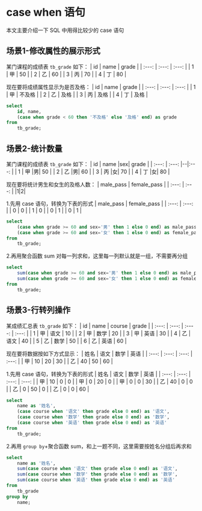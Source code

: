 # case when 语句

本文主要介绍一下 SQL 中用得比较少的 case 语句

## 场景1-修改属性的展示形式
某门课程的成绩表 `tb_grade` 如下：
|  id   | name  | grade |
| :---: | :---: | :---: |
|   1   |  甲   |  50   |
|   2   |  乙   |  60   |
|   3   |  丙   |  70   |
|   4   |  丁   |  80   |

现在要将成绩属性显示为是否及格：
|  id   | name  | grade |
| :---: | :---: | :---: |
|   1   |  甲   |  不及格   |
|   2   |  乙   |  及格   |
|   3   |  丙   |  及格   |
|   4   |  丁   |  及格   |

```sql
select
    id, name,
    (case when grade < 60 then '不及格' else '及格' end) as grade
from
    tb_grade;
```
## 场景2-统计数量
某门课程的成绩表 `tb_grade` 如下：
|  id   | name  |sex| grade |
| :---: | :---: |--|:---: |
|   1   |  甲   |男|  50   |
|   2   |  乙   |男|  60   |
|   3   |  丙   |女|  70   |
|   4   |  丁   |女|  80   |

现在要将统计男生和女生的及格人数：
|  male_pass   | female_pass  |
| :---: | :---: |
|1|2|


1.先用 case 语句，转换为下表的形式
|  male_pass   | female_pass  |
| :---: | :---: |
|  0    |  0   |
|  1    |  0   |
|  0    |  1   |
|  0    |  1   |
```sql
select
    (case when grade >= 60 and sex='男' then 1 else 0 end) as male_pass,
    (case when grade >= 60 and sex='女' then 1 else 0 end) as female_pass
from
    tb_grade;
```

2.再用聚合函数 sum 对每一列求和，这里每一列默认就是一组，不需要再分组
```sql
select
    sum(case when grade >= 60 and sex='男' then 1 else 0 end) as male_pass,
    sum(case when grade >= 60 and sex='女' then 1 else 0 end) as female_pass
from
    tb_grade;
```

## 场景3-行转列操作
某成绩汇总表 `tb_grade` 如下：
|  id   | name  | course | grade |
| :---: | :---: | :----: | :---: |
|  1   | 甲 |  语文  |  10   |
|  2   | 甲 |  数学  |  20   |
|  3   | 甲 |  英语  |  30   |
|  4   | 乙 |  语文  |  40   |
|  5   | 乙 |  数学  |  50   |
|  6   | 乙 |  英语  |  60   |

现在要将数据按如下方式显示：
| 姓名  | 语文  | 数学  | 英语  |
| :---: | :---: | :---: | :---: |
| 甲  |  10   |  20   |  30   |
| 乙  |  40   |  50   |  60   |

1.先用 case 语句，转换为下表的形式
| 姓名  | 语文  | 数学  | 英语  |
| :---: | :---: | :---: | :---: |
| 甲  |  10   |   0   |   0   |
| 甲  |   0   |  20   |   0   |
| 甲  |   0   |   0   |  30   |
| 乙  |  40   |   0   |   0   |
| 乙  |   0   |  50   |   0   |
| 乙  |   0   |   0   |  60   |
```sql
select
    name as '姓名',
    (case course when '语文' then grade else 0 end) as '语文',
    (case course when '数学' then grade else 0 end) as '数学',
    (case course when '英语' then grade else 0 end) as '英语'
from
    tb_grade;
```

2.再用 `group by`+聚合函数 sum，和上一题不同，这里需要按姓名分组后再求和
```sql
select 
    name as '姓名',
    sum(case course when '语文' then grade else 0 end) as '语文',
    sum(case course when '数学' then grade else 0 end) as '数学',
    sum(case course when '英语' then grade else 0 end) as '英语'
from
    tb_grade
group by
    name;
```

